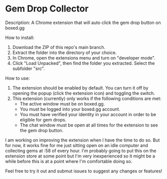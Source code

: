# Gem Drop Collector
Description: A Chrome extension that will auto click the gem drop button on boxed.gg

How to install:
1. Download the ZIP of this repo's main branch.
2. Extract the folder into the directory of your choice.
3. In Chrome, open the extensions menu and turn on "developer mode".
4. Click "Load Unpacked", then find the folder you extracted. Select the subfolder "src".

How to use:
1. The extension should be enabled by default. You can turn it off by opening the popup (click the extension icon) and toggling the switch.
2. This extension (currently) only works if the following conditions are met:
    - The active window must be on boxed.gg.
    - You must be logged into your boxed.gg account.
    - You must have verified your identity in your account in order to be eligible for gem drops.
    - The chat window must be open at all times for the extension to see the gem drop button.

I am working on improving the extension when I have the time to do so. But for now, it works fine for me just sitting open on an idle computer and collecting gems at :58 of every hour. I'm probably going to put this on the extension store at some point but I'm very inexperienced so it might be a while before this is at a point where I'm comfortable doing so.

Feel free to try it out and submut issues to suggest any changes or features!
